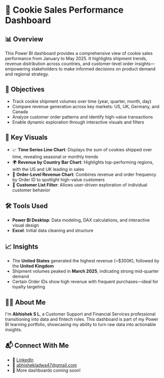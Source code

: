 # 🍪 Cookie Sales Performance Dashboard

## 📊 Overview
This Power BI dashboard provides a comprehensive view of cookie sales performance from January to May 2025. It highlights shipment trends, revenue distribution across countries, and customer-level order insights—empowering stakeholders to make informed decisions on product demand and regional strategy.

## 🎯 Objectives
- Track cookie shipment volumes over time (year, quarter, month, day)
- Compare revenue generation across key markets: US, UK, Germany, and Canada
- Analyze customer order patterns and identify high-value transactions
- Enable dynamic exploration through interactive visuals and filters

## 📌 Key Visuals
- 📈 **Time Series Line Chart**: Displays the sum of cookies shipped over time, revealing seasonal or monthly trends
- 🌍 **Revenue by Country Bar Chart**: Highlights top-performing regions, with the US and UK leading in sales
- 🧾 **Order-Level Revenue Chart**: Combines revenue and order frequency by Order ID to spotlight high-value customers
- 👥 **Customer List Filter**: Allows user-driven exploration of individual customer behavior

## 🛠️ Tools Used
- **Power BI Desktop**: Data modeling, DAX calculations, and interactive visual design
- **Excel**: Initial data cleaning and structure

## 📈 Insights
- The **United States** generated the highest revenue (~$300K), followed by the **United Kingdom**
- Shipment volumes peaked in **March 2025**, indicating strong mid-quarter demand
- Certain Order IDs show high revenue with frequent purchases—ideal for loyalty targeting

## 👨‍💻 About Me
I'm **Abhishek S L**, a Customer Support and Financial Services professional transitioning into data and fintech roles. This dashboard is part of my Power BI learning portfolio, showcasing my ability to turn raw data into actionable insights.

## 📬 Connect With Me
- 💼 [LinkedIn]([https://www.linkedin.com/in/your-profile](https://www.linkedin.com/in/abhishek-s-ladwa/))
- 📧 abhishekladwa47@gmail.com         
- 📁 More dashboards coming soon!
